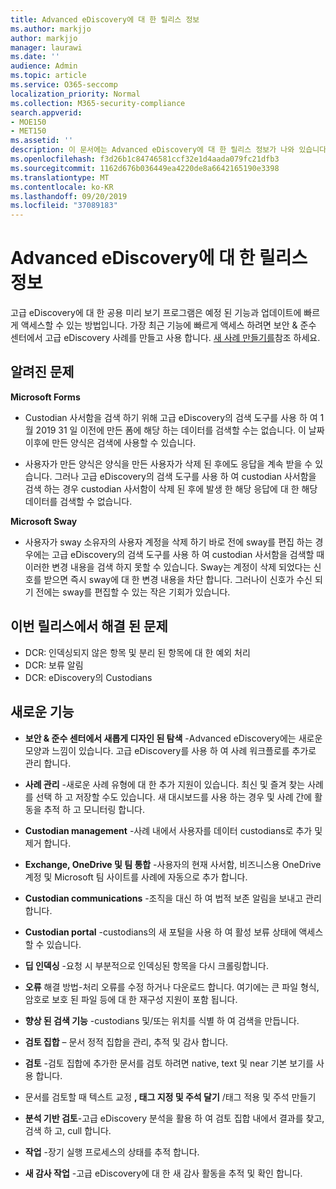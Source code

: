 ```yaml
---
title: Advanced eDiscovery에 대 한 릴리스 정보
ms.author: markjjo
author: markjjo
manager: laurawi
ms.date: ''
audience: Admin
ms.topic: article
ms.service: O365-seccomp
localization_priority: Normal
ms.collection: M365-security-compliance
search.appverid:
- MOE150
- MET150
ms.assetid: ''
description: 이 문서에는 Advanced eDiscovery에 대 한 릴리스 정보가 나와 있습니다.
ms.openlocfilehash: f3d26b1c84746581ccf32e1d4aada079fc21dfb3
ms.sourcegitcommit: 1162d676b036449ea4220de8a6642165190e3398
ms.translationtype: MT
ms.contentlocale: ko-KR
ms.lasthandoff: 09/20/2019
ms.locfileid: "37089183"
---
```

# <a name="release-notes-for-advanced-ediscovery"></a>Advanced eDiscovery에 대 한 릴리스 정보

고급 eDiscovery에 대 한 공용 미리 보기 프로그램은 예정 된 기능과 업데이트에 빠르게 액세스할 수 있는 방법입니다. 가장 최근 기능에 빠르게 액세스 하려면 보안 & 준수 센터에서 고급 eDiscovery 사례를 만들고 사용 합니다. [새 사례 만들기를](create-new-ediscovery-case.md)참조 하세요.

## <a name="known-issues"></a>알려진 문제

**Microsoft Forms**

- Custodian 사서함을 검색 하기 위해 고급 eDiscovery의 검색 도구를 사용 하 여 1 월 2019 31 일 이전에 만든 폼에 해당 하는 데이터를 검색할 수는 없습니다. 이 날짜 이후에 만든 양식은 검색에 사용할 수 있습니다.

- 사용자가 만든 양식은 양식을 만든 사용자가 삭제 된 후에도 응답을 계속 받을 수 있습니다. 그러나 고급 eDiscovery의 검색 도구를 사용 하 여 custodian 사서함을 검색 하는 경우 custodian 사서함이 삭제 된 후에 발생 한 해당 응답에 대 한 해당 데이터를 검색할 수 없습니다.
 
**Microsoft Sway**

- 사용자가 sway 소유자의 사용자 계정을 삭제 하기 바로 전에 sway를 편집 하는 경우에는 고급 eDiscovery의 검색 도구를 사용 하 여 custodian 사서함을 검색할 때 이러한 변경 내용을 검색 하지 못할 수 있습니다. Sway는 계정이 삭제 되었다는 신호를 받으면 즉시 sway에 대 한 변경 내용을 차단 합니다. 그러나이 신호가 수신 되기 전에는 sway를 편집할 수 있는 작은 기회가 있습니다.

## <a name="issues-fixed-in-this-release"></a>이번 릴리스에서 해결 된 문제

- DCR: 인덱싱되지 않은 항목 및 분리 된 항목에 대 한 예외 처리
- DCR: 보류 알림
- DCR: eDiscovery의 Custodians

## <a name="whats-new"></a>새로운 기능

- **보안 & 준수 센터에서 새롭게 디자인 된 탐색** -Advanced eDiscovery에는 새로운 모양과 느낌이 있습니다. 고급 eDiscovery를 사용 하 여 사례 워크플로를 추가로 관리 합니다.

- **사례 관리** -새로운 사례 유형에 대 한 추가 지원이 있습니다. 최신 및 즐겨 찾는 사례를 선택 하 고 저장할 수도 있습니다. 새 대시보드를 사용 하는 경우 및 사례 간에 활동을 추적 하 고 모니터링 합니다.

- **Custodian management** -사례 내에서 사용자를 데이터 custodians로 추가 및 제거 합니다.

- **Exchange, OneDrive 및 팀 통합** -사용자의 현재 사서함, 비즈니스용 OneDrive 계정 및 Microsoft 팀 사이트를 사례에 자동으로 추가 합니다. 

- **Custodian communications** -조직을 대신 하 여 법적 보존 알림을 보내고 관리 합니다.

- **Custodian portal** -custodians의 새 포털을 사용 하 여 활성 보류 상태에 액세스할 수 있습니다.

- **딥 인덱싱** -요청 시 부분적으로 인덱싱된 항목을 다시 크롤링합니다.

- **오류** 해결 방법-처리 오류를 수정 하거나 다운로드 합니다. 여기에는 큰 파일 형식, 암호로 보호 된 파일 등에 대 한 재구성 지원이 포함 됩니다. 

- **향상 된 검색 기능** -custodians 및/또는 위치를 식별 하 여 검색을 만듭니다.

- **검토 집합** – 문서 정적 집합을 관리, 추적 및 감사 합니다.

- **검토** -검토 집합에 추가한 문서를 검토 하려면 native, text 및 near 기본 보기를 사용 합니다.

- 문서를 검토할 때 텍스트 교정 **, 태그 지정 및 주석 달기** /태그 적용 및 주석 만들기
  
- **분석 기반 검토**-고급 eDiscovery 분석을 활용 하 여 검토 집합 내에서 결과를 찾고, 검색 하 고, cull 합니다.

- **작업** -장기 실행 프로세스의 상태를 추적 합니다.

- **새 감사 작업** -고급 eDiscovery에 대 한 새 감사 활동을 추적 및 확인 합니다.
